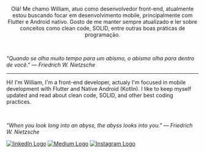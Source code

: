 <p align="left" style="text-align: center;">
Olá! Me chamo William, atuo como desenvolvedor front-end, atualmente estou buscando focar em desenvolvimento mobile, principalmente com Flutter e Android nativo. Gosto de me manter sempre atualizado e ler sobre conceitos como clean code, SOLID, entre outras boas práticas de programação.</p>

<br>

<i>"Quando se olha muito tempo para um abismo, o abismo olha para dentro de você." ― Friedrich W. Nietzsche</i>

---

Hi! I'm William, I'm a front-end developer, actualy I'm focused in mobile development with Flutter and Native Android (Kotlin). I like to keep myself updated and read about clean code, SOLID, and other best coding practices.

<br>

<i>"When you look long into an abyss, the abyss looks into you." ― Friedrich W. Nietzsche</i>

<a href="https://www.linkedin.com/in/amaral-william/"><img src="https://img.shields.io/badge/linkedin-%230077B5.svg?&style=for-the-badge&logo=linkedin&logoColor=white" alt="linkedIn Logo"/></a>
<a href="https://medium.com/@willAmaral"><img src="https://img.shields.io/badge/Medium-12100E?style=for-the-badge&logo=medium&logoColor=white" alt="Medium Logo"/></a>
<a href="https://www.instagram.com/wiidev/"><img src="https://img.shields.io/badge/Instagram-E4405F?style=for-the-badge&logo=instagram&logoColor=white" alt="Instagram Logo"/></a>
